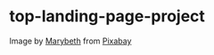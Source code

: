# top-landing-page-project

Image by <a href="https://pixabay.com/users/msandersmusic-1972097/?utm_source=link-attribution&amp;utm_medium=referral&amp;utm_campaign=image&amp;utm_content=1181864">Marybeth</a> from <a href="https://pixabay.com//?utm_source=link-attribution&amp;utm_medium=referral&amp;utm_campaign=image&amp;utm_content=1181864">Pixabay</a>